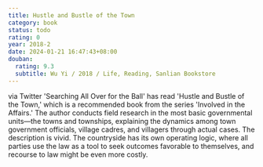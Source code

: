 ```yaml
---
title: Hustle and Bustle of the Town
category: book
status: todo
rating: 0
year: 2018-2
date: 2024-01-21 16:47:43+08:00
douban:
  rating: 9.3
  subtitle: Wu Yi / 2018 / Life, Reading, Sanlian Bookstore
---
```


via Twitter 'Searching All Over for the Ball' has read 'Hustle and Bustle of the Town,' which is a recommended book from the series 'Involved in the Affairs.' The author conducts field research in the most basic governmental units—the towns and townships, explaining the dynamics among town government officials, village cadres, and villagers through actual cases. The description is vivid. The countryside has its own operating logic, where all parties use the law as a tool to seek outcomes favorable to themselves, and recourse to law might be even more costly.
